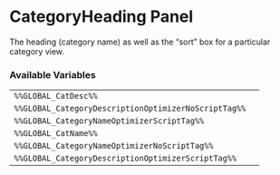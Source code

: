 # CategoryHeading Panel

The heading (category name) as well as the “sort” box for a particular category view.

### Available Variables
|||
|---|---|
| `%%GLOBAL_CatDesc%%` |
| `%%GLOBAL_CategoryDescriptionOptimizerNoScriptTag%%` |
| `%%GLOBAL_CategoryNameOptimizerScriptTag%%` |
| `%%GLOBAL_CatName%%` |
| `%%GLOBAL_CategoryNameOptimizerNoScriptTag%%` |
| `%%GLOBAL_CategoryDescriptionOptimizerScriptTag%%` |
